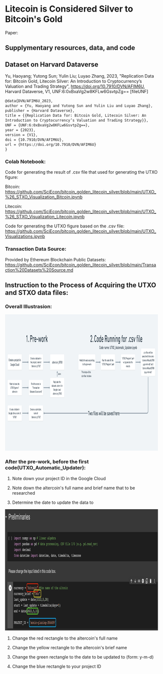 # Litecoin is Considered Silver to Bitcoin's Gold
Paper: 
## Supplymentary resources, data, and code

## Dataset on Harvard Dataverse

Yu, Haoyang; Yutong Sun; Yulin Liu; Luyao Zhang, 2023, "Replication Data for: Bitcoin Gold, Litecoin Silver: An Introduction to Cryptocurrency’s Valuation and Trading Strategy", https://doi.org/10.7910/DVN/AFIM6U, Harvard Dataverse, V1, UNF:6:0xBxaVg2w8KFLw6GsvtpZg== [fileUNF]

```
@data{DVN/AFIM6U_2023,
author = {Yu, Haoyang and Yutong Sun and Yulin Liu and Luyao Zhang},
publisher = {Harvard Dataverse},
title = {{Replication Data for: Bitcoin Gold, Litecoin Silver: An Introduction to Cryptocurrency’s Valuation and Trading Strategy}},
UNF = {UNF:6:0xBxaVg2w8KFLw6GsvtpZg==},
year = {2023},
version = {V1},
doi = {10.7910/DVN/AFIM6U},
url = {https://doi.org/10.7910/DVN/AFIM6U}
}
```

### Colab Notebook:
Code for generating the result of .csv file that used for generating the UTXO figure:

Bitcoin: https://github.com/SciEcon/bitcoin_golden_litecoin_silver/blob/main/UTXO_%26_STXO_Visualization_Bitcoin.ipynb

Litecoin: https://github.com/SciEcon/bitcoin_golden_litecoin_silver/blob/main/UTXO_%26_STXO_Visualization_Litecoin.ipynb

Code for generating the UTXO figure based on the .csv file:
https://github.com/SciEcon/bitcoin_golden_litecoin_silver/blob/main/UTXO_Visualizations.ipynb

### Transaction Data Source:
Provided by Ethereum Blockchain Public Datasets:
https://github.com/SciEcon/bitcoin_golden_litecoin_silver/blob/main/Transaction%20Datasets%20Source.md

## Instruction to the Process of Acquiring the UTXO and STXO data files:

### Overall Illustrasion:
<img src="https://github.com/SciEcon/bitcoin_golden_litecoin_silver/blob/main/figures/Steps%20Illustrasion.png" width="1200" height="450"/>

### After the pre-work, before the first code(UTXO_Automatic_Updater):
1. Note down your project ID in the Google Cloud

2. Note down the altercoin's full name and brief name that to be researched

3. Determine the date to update the data to

<img src="https://github.com/SciEcon/bitcoin_golden_litecoin_silver/blob/main/figures/figure1.jpg" width="1200" height="400"/>

1. Change the red rectangle to the altercoin's full name

2. Change the yellow rectangle to the altercoin's brief name

3. Change the green rectangle to the date to be updated to (form: y-m-d)

4. Change the blue rectangle to your project ID
